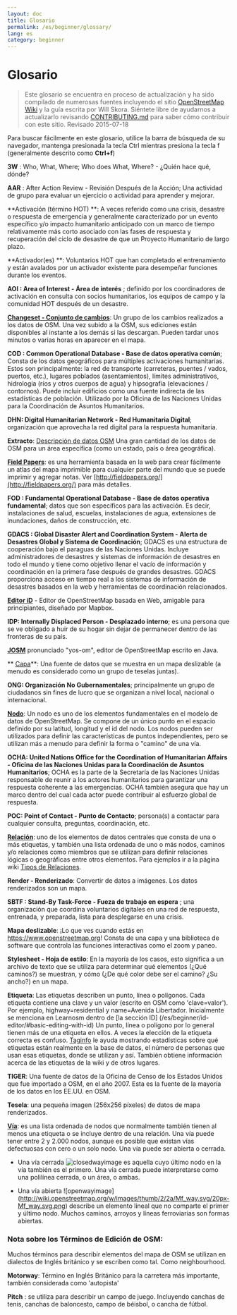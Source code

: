 ```yaml
---
layout: doc
title: Glosario
permalink: /es/beginner/glossary/
lang: es
category: beginner
---
```


Glosario
============

>Este glosario se encuentra en proceso de actualización y ha sido compilado de numerosas fuentes incluyendo el sitio [OpenStreetMap Wiki](http://wiki.openstreetmap.org/wiki/Main_Page) y la guía escrita por Will Skora. Siéntete libre de ayudarnos a actualizarlo revisando [CONTRIBUTING.md](https://github.com/hotosm/learnosm/blob/gh-pages/CONTRIBUTING.md) para saber cómo contribuir con este sitio.
> Revisado 2015-07-18

Para buscar fácilmente en este glosario, utilice la barra de búsqueda de su navegador, mantenga presionada la tecla Ctrl mientras presiona la tecla f (generalmente descrito como **Ctrl+f**)

**3W** : Who, What, Where;  Who does What, Where? - ¿Quién hace qué, dónde?

**AAR** : After Action Review - Revisión Después de la Acción; Una actividad de grupo para evaluar un ejercicio o actividad para aprender y mejorar.

**Activación (término HOT) **: A veces referido como una crisis, desastre o respuesta de emergencia y generalmente caracterizado por un evento específico y/o impacto humanitario anticipado con un marco de tiempo relativamente más corto asociado con las fases de respuesta y recuperación del ciclo de desastre de que un Proyecto Humanitario de largo plazo.

**Activador(es) **: Voluntarios HOT que han completado el entrenamiento y están avalados por un activador existente para desempeñar funciones durante los eventos.

**AOI : Area of Interest - Área de interés** ; definido por los coordinadores de activación en consulta con socios humanitarios, los equipos de campo y la comunidad HOT después de un desastre.


**[Changeset - Conjunto de cambios](http://wiki.openstreetmap.org/wiki/Changeset)**: Un grupo de los cambios realizados a los datos de OSM. Una vez subido a la OSM, sus ediciones están disponibles al instante a los demás si las descargan. Pueden tardar unos minutos o varias horas en aparecer en el mapa.

**COD : Common Operational Database - Base de datos operativa común**; Consta de los datos geográficos para múltiples activaciones humanitarias. Estos son principalmente: la red de transporte (carreteras, puentes / vados, puertos, etc.), lugares poblados (asentamientos), límites administrativos, hidrología (ríos y otros cuerpos de agua) y hipsografía (elevaciones / contornos). Puede incluir edificios como una fuente indirecta de las estadísticas de población. Utilizado por la Oficina de las Naciones Unidas para la Coordinación de Asuntos Humanitarios.

**DHN: Digital Humanitarian Network - Red Humanitaria Digital**; organización que aprovecha la red digital para la respuesta humanitaria.

**Extracto**: [Descripción de datos OSM](/es/osm-data/data-overview/) Una gran cantidad de los datos de OSM para un área específica (como un estado, país o área geográfica).

**[Field Papers](/es/mobile-mapping/field-papers/)**: es una herramienta basada en la web para crear fácilmente un atlas del mapa imprimible para cualquier parte del mundo que se puede imprimir y agregar notas. Ver [http://fieldpapers.org/](http://fieldpapers.org/) para más detalles.

**FOD : Fundamental Operational Database - Base de datos operativa fundamental**; datos que son específicos para las activación. Es decir, instalaciones de salud, escuelas, instalaciones de agua, extensiones de inundaciones, daños de construcción, etc.

**GDACS : Global Disaster Alert and Coordination System - Alerta de Desastres Global y Sistema de Coordinación**; GDACS es una estructura de cooperación bajo el paraguas de las Naciones Unidas. Incluye administradores de desastres y sistemas de información de desastres en todo el mundo y tiene como objetivo llenar el vacío de información y coordinación en la primera fase después de grandes desastres. GDACS proporciona acceso en tiempo real a los sistemas de información de desastres basados en la web y herramientas de coordinación relacionados.

**[Editor iD](/es/beginner/id-editor/)** - Editor de OpenStreetMap basada en Web, amigable para principiantes, diseñado por Mapbox.

**IDP: Internally Displaced Person - Desplazado interno**; es una persona que se ve obligado a huir de su hogar sin dejar de permanecer dentro de las fronteras de su país.

**[JOSM](https://josm.openstreetmap.de/)** pronunciado "yos-om", editor de OpenStreetMap escrito en Java.

** [Capa](http://wiki.openstreetmap.org/wiki/Layer)**: Una fuente de datos que se muestra en un mapa deslizable (a menudo es considerado como un grupo de teselas juntas).

**ONG: Organización No Gubernamentales**; principalmente un grupo de ciudadanos sin fines de lucro que se organizan a nivel local, nacional o internacional.

**[Nodo](http://wiki.openstreetmap.org/wiki/Node)**: Un nodo es uno de los elementos fundamentales en el modelo de datos de OpenStreetMap. Se compone de un único punto en el espacio definido por su latitud, longitud y el id del nodo. Los nodos pueden ser utilizados para definir las características de puntos independientes, pero se utilizan más a menudo para definir la forma o "camino" de una vía.

**OCHA: United Nations Office for the Coordination of Humanitarian Affairs - Oficina de las Naciones Unidas para la Coordinación de Asuntos Humanitarios**; OCHA es la parte de la Secretaría de las Naciones Unidas responsable de reunir a los actores humanitarios para garantizar una respuesta coherente a las emergencias. OCHA también asegura que hay un marco dentro del cual cada actor puede contribuir al esfuerzo global de respuesta.

**POC: Point of Contact - Punto de Contacto**; persona(s) a contactar para cualquier consulta, preguntas, coordinación, etc.

**[Relación](http://wiki.openstreetmap.org/wiki/Relation)**: uno de los elementos de datos centrales que consta de una o más etiquetas, y también una lista ordenada de uno o más nodos, caminos y/o relaciones como miembros que se utilizan para definir relaciones lógicas o geográficas entre otros elementos. Para ejemplos ir a la página wiki [Tipos de Relaciones](http://wiki.openstreetmap.org/wiki/Types_of_relation).

**Render - Renderizado**: Convertir de datos a imágenes. Los datos renderizados son un mapa.

**SBTF : Stand-By Task-Force - Fueza de trabajo en espera** ; una organización que coordina voluntarios digitales en una red de respuesta, entrenada, y preparada, lista para desplegarse en una crisis.

**Mapa deslizable**: ¡Lo que ves cuando estás en <https://www.openstreetmap.org>! Consta de una capa y una biblioteca de software que controla las funciones interactivas como el zoom y paneo.

**Stylesheet - Hoja de estilo**: En la mayoría de los casos, esto significa a un archivo de texto que se utiliza para determinar qué elementos (¿Qué caminos?) se muestran, y cómo (¿De qué color debe ser el camino? ¿Su ancho?) en un mapa.

**Etiqueta**: Las etiquetas describen un punto, línea o polígonos. Cada etiqueta contiene una clave y un valor (escrito en OSM como 'clave=valor'). Por ejemplo, highway=residential y name=Avenida Libertador. Inicialmente se menciona en Learnosm dentro de [la sección ID] (/es/beginner/id-editor/#basic-editing-with-id) Un punto, línea o polígono por lo general tienen más de una etiqueta en ellos. A veces la elección de la etiqueta correcta es confuso. [Taginfo](https://taginfo.openstreetmap.org/) le ayuda mostrando estadísticas sobre qué etiquetas están realmente en la base de datos, el número de personas que usan esas etiquetas, donde se utilizan y así. También obtiene información acerca de las etiquetas de la wiki y de otros lugares.

**TIGER**: Una fuente de datos de la Oficina de Censo de los Estados Unidos que fue importado a OSM, en el año 2007. Esta es la fuente de la mayoría de los datos en los EE.UU. en OSM.

**Tesela**: una pequeña imagen (256x256 píxeles) de datos de mapa renderizados.

**[Vía](http://wiki.openstreetmap.org/wiki/Way)**: es una lista ordenada de nodos que normalmente también tienen al menos una etiqueta o se incluye dentro de una relación. Una vía puede tener entre 2 y 2.000 nodos, aunque es posible que existan vías defectuosas con cero o un solo nodo. Una vía puede ser abierta o cerrada.

* Una vía cerrada ![closedwayimage](http://wiki.openstreetmap.org/w/images/thumb/e/ed/Mf_closed_way.svg/20px-Mf_closed_way.svg.png) es aquella cuyo último nodo en la vía también es el primero. Una vía cerrada puede interpretarse como una polilínea cerrada, o un área, o ambas.

* Una vía abierta ![openwayimage] (http://wiki.openstreetmap.org/w/images/thumb/2/2a/Mf_way.svg/20px-Mf_way.svg.png)  describe un elemento lineal que no comparte el primer y último nodo. Muchos caminos, arroyos y líneas ferroviarias son formas abiertas.

### Nota sobre los Términos de Edición de OSM:

Muchos términos para describir elementos del mapa de OSM se utilizan en dialectos de Inglés británico y se escriben como tal. Como neighbourhood.

**Motorway**: Término en Inglés Británico para la carretera más importante, también considerada como 'autopista'

**Pitch** : se utiliza para describir un campo de juego. Incluyendo canchas de tenis, canchas de baloncesto, campo de béisbol, o cancha de fútbol.
